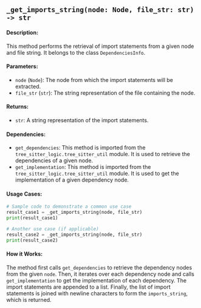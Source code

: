 ## `_get_imports_string(node: Node, file_str: str) -> str`

#### Description:
This method performs the retrieval of import statements from a given node and file string. It belongs to the class `DependenciesInfo`.

#### Parameters:
- `node` (`Node`): The node from which the import statements will be extracted.
- `file_str` (`str`): The string representation of the file containing the node.

#### Returns:
- `str`: A string representation of the import statements.

#### Dependencies:
- `get_dependencies`: This method is imported from the `tree_sitter_logic.tree_sitter_util` module. It is used to retrieve the dependencies of a given node.
- `get_implementation`: This method is imported from the `tree_sitter_logic.tree_sitter_util` module. It is used to get the implementation of a given dependency node.

#### Usage Cases:

```python
# Sample code to demonstrate a common use case
result_case1 = _get_imports_string(node, file_str)
print(result_case1)

# Another use case (if applicable)
result_case2 = _get_imports_string(node, file_str)
print(result_case2)
```

#### How it Works:
The method first calls `get_dependencies` to retrieve the dependency nodes from the given `node`. Then, it iterates over each dependency node and calls `get_implementation` to get the implementation of each dependency. The import statements are appended to a list. Finally, the list of import statements is joined with newline characters to form the `imports_string`, which is returned.